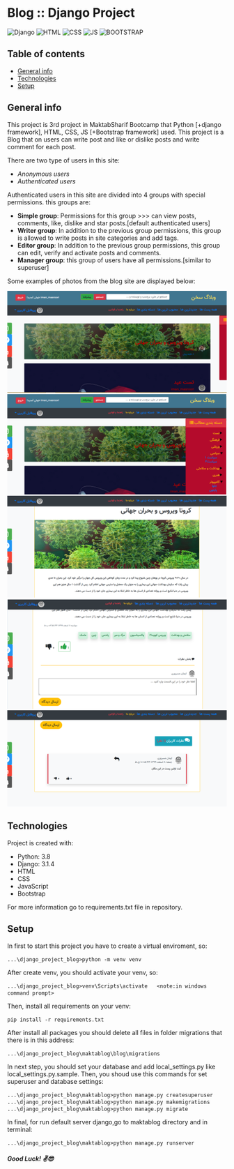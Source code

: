 
# Blog :: Django Project
![Django](https://img.shields.io/badge/django-blog-green) ![HTML](https://img.shields.io/badge/HTML-blog-red) ![CSS](https://img.shields.io/badge/CSS-blog-blue)
![JS](https://img.shields.io/badge/JS-blog-orange) ![BOOTSTRAP](https://img.shields.io/badge/Bootstrap-blog-purple)
## Table of contents
* [General info](#general-info)
* [Technologies](#technologies)
* [Setup](#setup)

## General info

This project is 3rd project in MaktabSharif Bootcamp that Python [+django framework], HTML, CSS, JS [+Bootstrap framework] used.
This project is a Blog that on users can write post and like or dislike posts and write comment for each post.

There are two type of users in this site:
* _Anonymous users_
* _Authenticated users_

Authenticated users in this site are divided into 4 groups with special permissions. this groups are:

* __Simple group__: Permissions for this group >>> can view posts, comments, like, dislike and star posts.[default authenticated users]
* __Writer group__: In addition to the previous group permissions, this group is allowed to write posts in site categories and add tags.
* __Editor group__: In addition to the previous group permissions, this group can edit, verify and activate posts and comments. 
* __Manager group__: this group of users have all permissions.[similar to superuser]


Some examples of photos from the blog site are displayed below:


<img src="maktablog/media/default/main_page.png"> <img src="maktablog/media/default/categories.png">
<img src="maktablog/media/default/post1.png"> <img src="maktablog/media/default/tagsLike.png"> <img src="maktablog/media/default/comment.png"> 

## Technologies
Project is created with:
* Python: 3.8
* Django: 3.1.4
* HTML
* CSS
* JavaScript
* Bootstrap


For more information go to requirements.txt file in repository.

	
## Setup

In first to start this project you have to create a virtual enviroment, so:
```
...\django_project_blog>python -m venv venv
```
After create venv, you should activate your venv, so:
```
...\django_project_blog>venv\Scripts\activate   <note:in windows command prompt>
```
Then, install all requirements on your venv:
```
pip install -r requirements.txt
```
After install all packages you should delete all files in folder migrations that there is in this address:
```
...\django_project_blog\maktablog\blog\migrations
```
In next step, you should set your database and add local_settings.py like local_settings.py.sample.
Then, you shoud use this commands for set superuser and database settings:
```
...\django_project_blog\maktablog>python manage.py createsuperuser
...\django_project_blog\maktablog>python manage.py makemigrations
...\django_project_blog\maktablog>python manage.py migrate

```
In final, for run default server django,go to maktablog directory and in terminal:

```
...\django_project_blog\maktablog>python manage.py runserver
```


##### Good Luck! :v::sunglasses:



